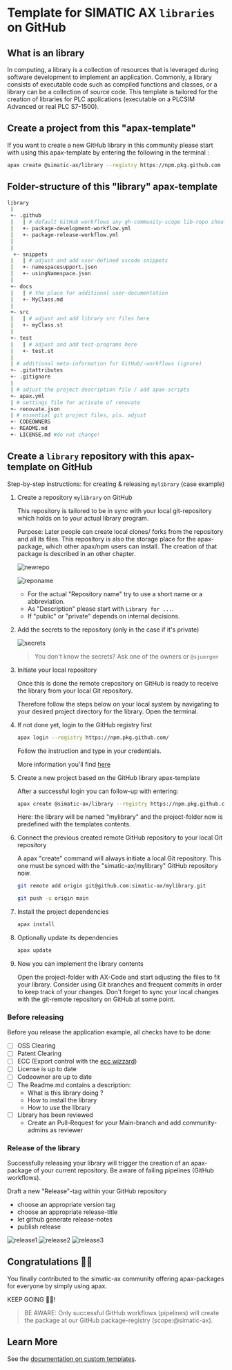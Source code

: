 # Template for SIMATIC AX `libraries` on GitHub

## What is an library

In computing, a library is a collection of resources that is leveraged during software development to implement an application. Commonly, a library consists of executable code such as compiled functions and classes, or a library can be a collection of source code. This template is tailored for the creation of libraries for PLC applications (executable on a PLCSIM Advanced or real PLC S7-1500).

## Create a project from this "apax-template"

If you want to create a new GitHub library in this community please start with using this apax-template by entering the following in the terminal :

```bash
apax create @simatic-ax/library --registry https://npm.pkg.github.com
```

## Folder-structure of this "library" apax-template

```bash
library
 |
 +- .github
 |   | # default GitHub workflows any gh-community-scope lib-repo should have (ignore)
 |   +- package-development-workflow.yml
 |   +- package-release-workflow.yml
 |
 |
  +- snippets
 |   | # adjust and add user-defined vscode snippets
 |   +- namespacesupport.json
 |   +- usingNamespace.json
 |
 +- docs
 |   | # the place for additional user-documentation
 |   +- MyClass.md
 |
 +- src
 |   | # adjust and add library src files here
 |   +- myClass.st
 |
 +- test
 |   | # adjust and add test-programs here
 |   +- test.st
 |
 | # additional meta-information for GitHub/-workflows (ignore)
 +- .gitattributes
 +- .gitignore
 |
 | # adjust the project description file / add apax-scripts
 +- apax.yml
 | # settings file for activate of renovate
 +- renovate.json
 | # essential git project files, pls. adjust
 +- CODEOWNERS
 +- README.md
 +- LICENSE.md #do not change!
```

## Create a `library` repository with this apax-template on GitHub

Step-by-step instructions: for creating & releasing `mylibrary` (case example)

1. Create a repository `mylibrary` on GitHub

    This repository is tailored to be in sync with your local git-repository which holds on to your actual library program.

    Purpose: Later people can create local clones/ forks from the repository and all its files. This repository is also the storage place for the apax-package, which other apax/npm users can install. The creation of that package is described in an other chapter.

    ![newrepo](docs/images/newrepo.png)

    ![reponame](docs/images/reponame.png)

    - For the actual "Repository name" try to use a short name or a abbreviation.
    - As "Description" please start with `Library for ...`.
    - If "public" or "private" depends on internal decisions.

2. Add the secrets to the repository (only in the case if it's private)

    ![secrets](docs/images/secrets.png)

   > You don't know the secrets? Ask one of the owners or `@sjuergen`

3. Initiate your local repository

   Once this is done the remote crepository on GitHub is ready to receive the library from your local Git repository.

   Therefore follow the steps below on your local system by navigating to your desired project directory for the library. Open the terminal.

4. If not done yet, login to the GitHub registry first

    ```bash
    apax login --registry https://npm.pkg.github.com/
    ```

    Follow the instruction and type in your credentials.

    More information you'll find [here](https://github.com/simatic-ax/.github/blob/main/docs/personalaccesstoken.md)

5. Create a new project based on the GitHub library apax-template

    After a successful login you can follow-up with entering:

    ```bash
    apax create @simatic-ax/library --registry https://npm.pkg.github.com mylibrary
    ```

    Here: the library will be named "mylibrary" and the project-folder now is predefined with the templates contents.

6. Connect the previous created remote GitHub repository to your local Git repository

    A apax "create" command will always initiate a local Git repository. This one must be synced  with the "simatic-ax/mylibrary" GitHub repository now.

    ```bash
    git remote add origin git@github.com:simatic-ax/mylibrary.git
    ```

    ```bash
    git push -u origin main
    ```

7. Install the project dependencies

      ```bash
      apax install
      ```

8. Optionally update its dependencies

      ```bash
      apax update
      ```

9. Now you can implement the library contents

    Open the project-folder with AX-Code and start adjusting the files to fit your library. Consider using Git branches and frequent commits in order to keep track of your changes.
    Don't forget to sync your local changes with the git-remote repository on GitHub at some point.

### Before releasing

Before you release the application example, all checks have to be done:

- [ ] OSS Clearing
- [ ] Patent Clearing
- [ ] ECC (Export control with the [ecc wizzard](https://code-ops.code.siemens.io/ecc-wizard/))
- [ ] License is up to date
- [ ] Codeowner are up to date
- [ ] The Readme.md contains a description:
  - What is this library doing ?
  - How to install the library
  - How to use the library
- [ ] Library has been reviewed
  - Create an Pull-Request for your Main-branch and add community-admins as reviewer

### Release of the library

Successfully releasing your library will trigger the creation of an apax-package of your current repository. Be aware of failing pipelines (GitHub workflows).

Draft a new "Release"-tag within your GitHub repository

- choose an appropriate version tag
- choose an appropriate release-title
- let github generate release-notes
- publish release

![release1](docs/images/release1.png)
![release2](docs/images/release2.png)
![release3](docs/images/release3.png)  

## Congratulations 🐱‍🏍

You finally contributed to the simatic-ax community offering apax-packages for everyone by simply using apax.

KEEP GOING 🐱‍💻!

> BE AWARE: Only successful GitHub workflows (pipelines) will create the package at our GitHub package-registry (scope:@simatic-ax).  

## Learn More

See the [documentation on custom templates](https://console.simatic-ax.siemens.io/docs/apax/templates).
